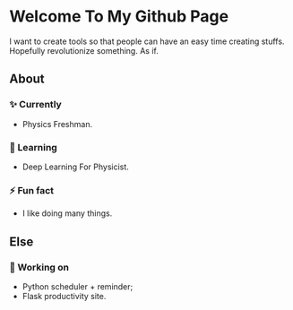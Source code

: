 # Welcome To My Github Page
I want to create tools so that people can have an easy time creating stuffs.
Hopefully revolutionize something. As if.

## About
### ✨ Currently
- Physics Freshman.

### 🌱 Learning 
- Deep Learning For Physicist.

### ⚡ Fun fact
- I like doing many things.

## Else
### 🔭 Working on 
- Python scheduler + reminder;
- Flask productivity site.

